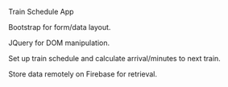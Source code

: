 Train Schedule App

Bootstrap for form/data layout.

JQuery for DOM manipulation.

Set up train schedule and calculate arrival/minutes to next train.

Store data remotely on Firebase for retrieval.


